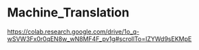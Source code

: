 # Machine_Translation
https://colab.research.google.com/drive/1o_q-wSVW3Fx0r0qEN8w_wN8MF4F_pv1g#scrollTo=IZYWd9sEKMpE
